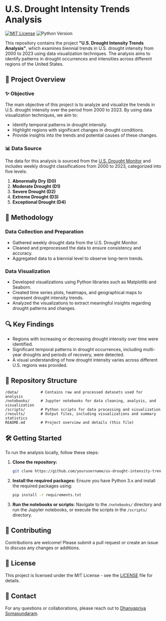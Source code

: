 
# U.S. Drought Intensity Trends Analysis

[![MIT License](https://img.shields.io/badge/License-MIT-blue.svg)](LICENSE) ![Python Version](https://img.shields.io/badge/Python-3.x-brightgreen.svg)

This repository contains the project **"U.S. Drought Intensity Trends Analysis"**, which examines biennial trends in U.S. drought intensity from 2000 to 2023 using data visualization techniques. The analysis aims to identify patterns in drought occurrences and intensities across different regions of the United States.

## 🌟 Project Overview

### ✨ Objective
The main objective of this project is to analyze and visualize the trends in U.S. drought intensity over the period from 2000 to 2023. By using data visualization techniques, we aim to:
- Identify temporal patterns in drought intensity.
- Highlight regions with significant changes in drought conditions.
- Provide insights into the trends and potential causes of these changes.

### 📊 Data Source
The data for this analysis is sourced from the [U.S. Drought Monitor](https://droughtmonitor.unl.edu/) and includes weekly drought classifications from 2000 to 2023, categorized into five levels:
1. **Abnormally Dry (D0)**
2. **Moderate Drought (D1)**
3. **Severe Drought (D2)**
4. **Extreme Drought (D3)**
5. **Exceptional Drought (D4)**

## 🚀 Methodology

### Data Collection and Preparation
- Gathered weekly drought data from the U.S. Drought Monitor.
- Cleaned and preprocessed the data to ensure consistency and accuracy.
- Aggregated data to a biennial level to observe long-term trends.
   
### Data Visualization
- Developed visualizations using Python libraries such as Matplotlib and Seaborn.
- Created time series plots, heatmaps, and geographical maps to represent drought intensity trends.
- Analyzed the visualizations to extract meaningful insights regarding drought patterns and changes.

## 🔍 Key Findings
- Regions with increasing or decreasing drought intensity over time were identified.
- Significant temporal patterns in drought occurrences, including multi-year droughts and periods of recovery, were detected.
- A visual understanding of how drought intensity varies across different U.S. regions was provided.

## 📂 Repository Structure

```
/data/          # Contains raw and processed datasets used for analysis
/notebooks/     # Jupyter notebooks for data cleaning, analysis, and visualization
/scripts/       # Python scripts for data processing and visualization
/results/       # Output files, including visualizations and summary statistics
README.md       # Project overview and details (this file)
```

## 🛠️ Getting Started

To run the analysis locally, follow these steps:

1. **Clone the repository:**
   ```bash
   git clone https://github.com/yourusername/us-drought-intensity-trends-analysis.git
   ```
2. **Install the required packages:**
   Ensure you have Python 3.x and install the required packages using:
   ```bash
   pip install -r requirements.txt
   ```
3. **Run the notebooks or scripts:**
   Navigate to the `/notebooks/` directory and run the Jupyter notebooks, or execute the scripts in the `/scripts/` directory.

## 🤝 Contributing

Contributions are welcome! Please submit a pull request or create an issue to discuss any changes or additions.

## 📜 License

This project is licensed under the MIT License - see the [LICENSE](LICENSE) file for details.

## 📧 Contact

For any questions or collaborations, please reach out to [Dhanyapriya Somasundaram](mailto:dhanyapriyas@arizona.edu).
